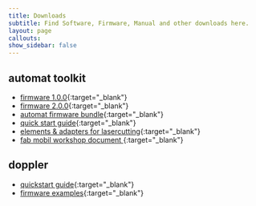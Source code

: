 ```yaml
---
title: Downloads
subtitle: Find Software, Firmware, Manual and other downloads here.
layout: page
callouts: 
show_sidebar: false
---
```


## automat toolkit
- [firmware 1.0.0](https://docs.dadamachines.com/download/automat-sw_1.0.0.ino.automat.uf2){:target="_blank"}
- [firmware 2.0.0](https://docs.dadamachines.com/download/automat-sw_2.0.0.ino.automat.uf2){:target="_blank"}
- [automat firmware bundle](https://docs.dadamachines.com/download/dadaupdatefilesnew_2.0.0.zip){:target="_blank"}
- [quick start guide](https://docs.dadamachines.com/download/dadamachines-automat_quickstart.pdf){:target="_blank"}
- [elements & adapters for lasercutting](https://github.com/dadamachines/automattoolkit-adapters-elements){:target="_blank"}
- [fab mobil workshop document ](https://docs.dadamachines.com/download/workshop_dadamachine.pdf){:target="_blank"}

## doppler
- [quickstart guide](https://github.com/dadamachines/doppler/blob/master/hardware/doppler-quickstart_print.pdf){:target="_blank"}
- [firmware examples](https://github.com/dadamachines/doppler-FPGA-firmware){:target="_blank"}